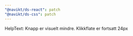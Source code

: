 ```yaml
---
"@navikt/ds-react": patch
"@navikt/ds-css": patch
---
```


HelpText: Knapp er visuelt mindre. Klikkflate er fortsatt 24px
